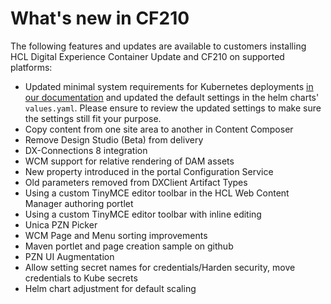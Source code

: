 # What's new in CF210

The following features and updates are available to customers installing HCL Digital Experience Container Update and CF210 on supported platforms:

- Updated minimal system requirements for Kubernetes deployments [in our documentation](../../../get_started/plan_deployment/container_deployment/limitations_requirements/) and updated the default settings in the helm charts' `values.yaml`.
  Please ensure to review the updated settings to make sure the settings still fit your purpose.
- Copy content from one site area to another in Content Composer
- Remove Design Studio (Beta) from delivery
- DX-Connections 8 integration
- WCM support for relative rendering of DAM assets
- New property introduced in the portal Configuration Service
- Old parameters removed from DXClient Artifact Types
- Using a custom TinyMCE editor toolbar in the HCL Web Content Manager authoring portlet
- Using a custom TinyMCE editor toolbar with inline editing
- Unica PZN Picker
- WCM Page and Menu sorting improvements
- Maven portlet and page creation sample on github
- PZN UI Augmentation
- Allow setting secret names for credentials/Harden security, move credentials to Kube secrets
- Helm chart adjustment for default scaling
